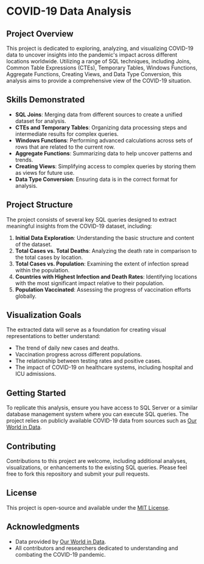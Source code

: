 # COVID-19 Data Analysis

## Project Overview

This project is dedicated to exploring, analyzing, and visualizing COVID-19 data to uncover insights into the pandemic's impact across different locations worldwide. Utilizing a range of SQL techniques, including Joins, Common Table Expressions (CTEs), Temporary Tables, Windows Functions, Aggregate Functions, Creating Views, and Data Type Conversion, this analysis aims to provide a comprehensive view of the COVID-19 situation.

## Skills Demonstrated

- **SQL Joins**: Merging data from different sources to create a unified dataset for analysis.
- **CTEs and Temporary Tables**: Organizing data processing steps and intermediate results for complex queries.
- **Windows Functions**: Performing advanced calculations across sets of rows that are related to the current row.
- **Aggregate Functions**: Summarizing data to help uncover patterns and trends.
- **Creating Views**: Simplifying access to complex queries by storing them as views for future use.
- **Data Type Conversion**: Ensuring data is in the correct format for analysis.

## Project Structure

The project consists of several key SQL queries designed to extract meaningful insights from the COVID-19 dataset, including:

1. **Initial Data Exploration**: Understanding the basic structure and content of the dataset.
2. **Total Cases vs. Total Deaths**: Analyzing the death rate in comparison to the total cases by location.
3. **Total Cases vs. Population**: Examining the extent of infection spread within the population.
4. **Countries with Highest Infection and Death Rates**: Identifying locations with the most significant impact relative to their population.
5. **Population Vaccinated**: Assessing the progress of vaccination efforts globally.

## Visualization Goals

The extracted data will serve as a foundation for creating visual representations to better understand:

- The trend of daily new cases and deaths.
- Vaccination progress across different populations.
- The relationship between testing rates and positive cases.
- The impact of COVID-19 on healthcare systems, including hospital and ICU admissions.

## Getting Started

To replicate this analysis, ensure you have access to SQL Server or a similar database management system where you can execute SQL queries. The project relies on publicly available COVID-19 data from sources such as [Our World in Data](https://ourworldindata.org/covid-deaths).

## Contributing

Contributions to this project are welcome, including additional analyses, visualizations, or enhancements to the existing SQL queries. Please feel free to fork this repository and submit your pull requests.

## License

This project is open-source and available under the [MIT License](LICENSE).

## Acknowledgments

- Data provided by [Our World in Data](https://ourworldindata.org/covid-deaths).
- All contributors and researchers dedicated to understanding and combating the COVID-19 pandemic.

